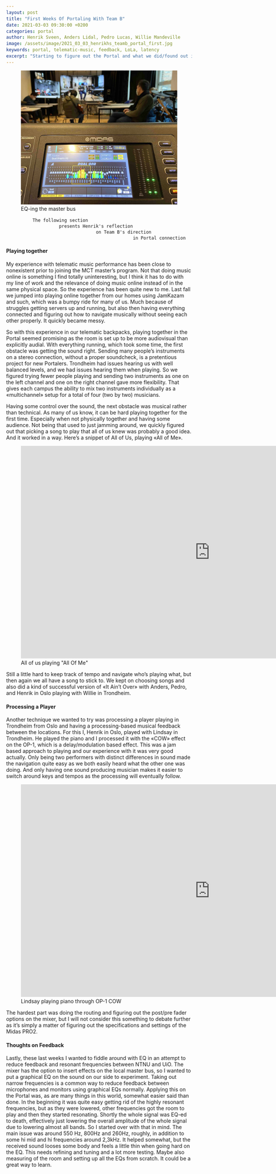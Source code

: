 ```yaml
---
layout: post
title: "First Weeks Of Portaling With Team B"
date: 2021-03-03 09:30:00 +0200
categories: portal
author: Henrik Sveen, Anders Lidal, Pedro Lucas, Willie Mandeville
image: /assets/image/2021_03_03_henrikhs_teamb_portal_first.jpg
keywords: portal, telematic-music, feedback, LoLa, latency
excerpt: "Starting to figure out the Portal and what we did/found out in the first weeks using it. How to play and some feedback fixing."
---
```


<figure style="float: auto">
   <img src="/assets/image/2021_03_03_henrikhs_teamb_portal_first.jpg" alt="" title="" width="auto"/> <figcaption>EQ-ing the master bus</figcaption>
</figure>

              The following section
                        presents Henrik's reflection
                                      on Team B's direction
                                                    in Portal connection

#### Playing together
My experience with telematic music performance has been close to nonexistent prior to joining the MCT master’s program. Not that doing music online is something I find totally uninteresting, but I think it has to do with my line of work and the relevance of doing music online instead of in the same physical space. So the experience has been quite new to me. Last fall we jumped into playing online together from our homes using JamKazam and such, which was a bumpy ride for many of us. Much because of struggles getting servers up and running, but also then having everything connected and figuring out how to navigate musically without seeing each other properly. It quickly became messy.

So with this experience in our telematic backpacks, playing together in the Portal seemed promising as the room is set up to be more audiovisual than explicitly audial. With everything running, which took some time, the first obstacle was getting the sound right. Sending many people’s instruments on a stereo connection, without a proper soundcheck, is a pretentious project for new Portalers. Trondheim had issues hearing us with well balanced levels, and we had issues hearing them when playing. So we figured trying fewer people playing and sending two instruments as one on the left channel and one on the right channel gave more flexibility. That gives each campus the ability to mix two instruments individually as a «multichannel» setup for a total of four (two by two) musicians.

Having some control over the sound, the next obstacle was musical rather than technical. As many of us know, it can be hard playing together for the first time. Especially when not physically together and having some audience. Not being that used to just jamming around, we quickly figured out that picking a song to play that all of us knew was probably a good idea. And it worked in a way. Here’s a snippet of All of Us, playing «All of Me».

<figure style="float: none">
   <iframe src="https://drive.google.com/file/d/14b_IM5YmZqxi1W58WYH3eIj_57KaH58R/preview" width="1024" height="576" frameborder="0" allowfullscreen></iframe>
   <figcaption>All of us playing "All Of Me"</figcaption>
</figure>

Still a little hard to keep track of tempo and navigate who’s playing what, but then again we all have a song to stick to. We kept on choosing songs and also did a kind of successful version of «It Ain’t Over» with Anders, Pedro, and Henrik in Oslo playing with Willie in Trondheim.

#### Processing a Player
Another technique we wanted to try was processing a player playing in Trondheim from Oslo and having a processing-based musical feedback between the locations. For this I, Henrik in Oslo, played with Lindsay in Trondheim. He played the piano and I processed it with the «COW» effect on the OP-1, which is a delay/modulation based effect. This was a jam based approach to playing and our experience with it was very good actually. Only being two performers with distinct differences in sound made the navigation quite easy as we both easily heard what the other one was doing. And only having one sound producing musician makes it easier to switch around keys and tempos as the processing will eventually follow.

<figure style="float: none">
   <iframe src="https://drive.google.com/file/d/1hSbrtfuvCVHx-UEgObmICMFsyFfqYO4Y/preview" width="1024" height="576" frameborder="0" allowfullscreen></iframe>
   <figcaption>Lindsay playing piano through OP-1 COW</figcaption>
</figure>

The hardest part was doing the routing and figuring out the post/pre fader options on the mixer, but I will not consider this something to debate further as it’s simply a matter of figuring out the specifications and settings of the Midas PRO2.

#### Thoughts on Feedback
Lastly, these last weeks I wanted to fiddle around with EQ in an attempt to reduce feedback and resonant frequencies between NTNU and UiO. The mixer has the option to insert effects on the local master bus, so I wanted to put a graphical EQ on the sound on our side to experiment. Taking out narrow frequencies is a common way to reduce feedback between microphones and monitors using graphical EQs normally. Applying this on the Portal was, as are many things in this world, somewhat easier said than done. In the beginning it was quite easy getting rid of the highly resonant frequencies, but as they were lowered, other frequencies got the room to play and then they started resonating. Shortly the whole signal was EQ-ed to death, effectively just lowering the overall amplitude of the whole signal due to lowering almost all bands. So I started over with that in mind. The main issue was around 550 Hz, 800Hz and 260Hz, roughly, in addition to some hi mid and hi frequencies around 2,3kHz. It helped somewhat, but the received sound looses some body and feels a little thin when going hard on the EQ. This needs refining and tuning and a lot more testing. Maybe also measuring of the room and setting up all the EQs from scratch. It could be a great way to learn.

